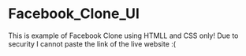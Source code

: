 # Facebook_Clone_UI
This is example of Facebook Clone using HTMLL and CSS only!
Due to security I cannot paste the link of the live website :(
